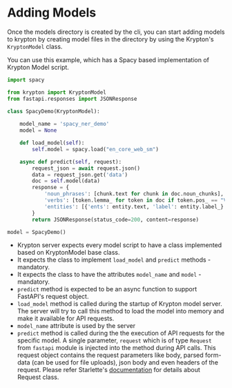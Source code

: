 # Adding Models

Once the models directory is created by the cli, you can start adding models to krypton by creating model 
files in the directory by using the Krypton's ```KryptonModel``` class.

You can use this example, which has a Spacy based implementation of Krypton Model script.

```python
import spacy

from krypton import KryptonModel
from fastapi.responses import JSONResponse

class SpacyDemo(KryptonModel):
    
    model_name = 'spacy_ner_demo'
    model = None

    def load_model(self):
        self.model = spacy.load("en_core_web_sm")

    async def predict(self, request):
        request_json = await request.json()
        data = request_json.get('data')
        doc = self.model(data)
        response = {
            'noun_phrases': [chunk.text for chunk in doc.noun_chunks],
            'verbs': [token.lemma_ for token in doc if token.pos_ == "VERB"],
            'entities': [{'ents': entity.text, 'label': entity.label_} for entity in doc.ents]
        }
        return JSONResponse(status_code=200, content=response)

model = SpacyDemo()
```

- Krypton server expects every model script to have a class implemented based on KryptonModel base class.
- It expects the class to implement ```load_model``` and ```predict``` methods - mandatory.
- It expects the class to have the attributes ```model_name``` and ```model``` - mandatory.
- ```predict``` method is expected to be an async function to support FastAPI's request object.
- ```load_model``` method is called during the startup of Krypton model server. The server will try to call this 
method to load the model into memory and make it available for API requests.
- ```model_name``` attribute is used by the server 
- ```predict``` method is called during the the execution of API requests for the specific model. A single parameter, 
`request` which is of type `Request`  from `fastapi` module is injected into the method during API calls. 
This request object contains the request parameters like body, parsed form-data (can be used for file uploads), 
json body and even headers of the request. Please refer Starlette's [documentation](https://www.starlette.io/requests/) for details about Request class.
